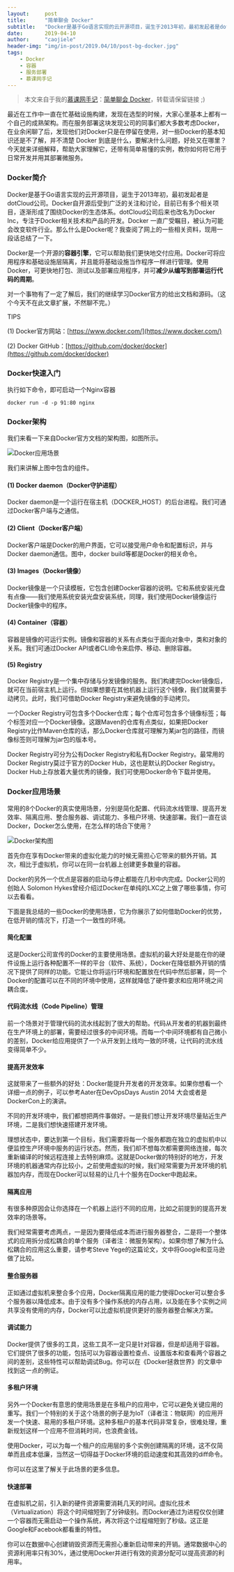 ```yaml
---
layout:     post
title:      "简单聊会 Docker"
subtitle:   "Docker是基于Go语言实现的云开源项目，诞生于2013年初，最初发起者是dotCloud公司"
date:       2019-04-10
author:     "caojiele"
header-img: "img/in-post/2019.04/10/post-bg-docker.jpg"
tags:
    - Docker
    - 容器
    - 服务部署
    - 慕课网手记
---
```


> 本文来自于我的[慕课网手记](https://www.imooc.com/u/4024769)：[简单聊会 Docker](https://www.imooc.com/article/286100)，转载请保留链接 ;)

最近在工作中一直在忙基础设施构建，发现在选型的时候，大家心里基本上都有一个自己的成熟架构。而在服务部署这块发现公司的同事们都大多数考虑Docker，在业余闲聊了后，发现他们对Docker只是在停留在使用，对一些Docker的基本知识还是不了解，并不清楚 Docker 到底是什么，要解决什么问题，好处又在哪里？今天就来详细解释，帮助大家理解它，还带有简单易懂的实例，教你如何将它用于日常开发并用其部署微服务。

### Docker简介
 
Docker是基于Go语言实现的云开源项目，诞生于2013年初，最初发起者是dotCloud公司。Docker自开源后受到广泛的关注和讨论，目前已有多个相关项目，逐渐形成了围绕Docker的生态体系。dotCloud公司后来也改名为Docker Inc，专注于Docker相关技术和产品的开发。Docker 一直广受瞩目，被认为可能会改变软件行业。那么什么是Docker呢？我查阅了网上的一些相关资料，现用一段话总结了一下。

Docker是一个开源的**容器引擎**，它可以帮助我们更快地交付应用。Docker可将应用程序和基础设施层隔离，并且能将基础设施当作程序一样进行管理。使用Docker，可更快地打包、测试以及部署应用程序，并可**减少从编写到部署运行代码的周期**。

对一个事物有了一定了解后，我们的继续学习Docker官方的给出文档和源码。（这个今天不在此文章扩展，不然聊不完。）

TIPS

(1) Docker官方网站：[https://www.docker.com/](https://www.docker.com/)

(2) Docker GitHub：[https://github.com/docker/docker](https://github.com/docker/docker)

### Docker快速入门

执行如下命令，即可启动一个Nginx容器

```
docker run -d -p 91:80 nginx
```

### Docker架构

我们来看一下来自Docker官方文档的架构图，如图所示。

![Docker应用场景](https://cdn.nlark.com/yuque/0/2019/png/338441/1564878879211-edfd40de-4d37-42e1-a707-320dabaafd1f.png)

我们来讲解上图中包含的组件。

#### (1) Docker daemon（Docker守护进程）

Docker daemon是一个运行在宿主机（DOCKER_HOST）的后台进程。我们可通过Docker客户端与之通信。

#### (2) Client（Docker客户端）

Docker客户端是Docker的用户界面，它可以接受用户命令和配置标识，并与Docker daemon通信。图中，docker build等都是Docker的相关命令。

#### (3) Images（Docker镜像）

Docker镜像是一个只读模板，它包含创建Docker容器的说明。它和系统安装光盘有点像——我们使用系统安装光盘安装系统，同理，我们使用Docker镜像运行Docker镜像中的程序。

#### (4) Container（容器）

容器是镜像的可运行实例。镜像和容器的关系有点类似于面向对象中，类和对象的关系。我们可通过Docker API或者CLI命令来启停、移动、删除容器。

#### (5) Registry

Docker Registry是一个集中存储与分发镜像的服务。我们构建完Docker镜像后，就可在当前宿主机上运行。但如果想要在其他机器上运行这个镜像，我们就需要手动拷贝。此时，我们可借助Docker Registry来避免镜像的手动拷贝。

一个Docker Registry可包含多个Docker仓库；每个仓库可包含多个镜像标签；每个标签对应一个Docker镜像。这跟Maven的仓库有点类似，如果把Docker Registry比作Maven仓库的话，那么Docker仓库就可理解为某jar包的路径，而镜像标签则可理解为jar包的版本号。

Docker Registry可分为公有Docker Registry和私有Docker Registry。最常用的Docker Registry莫过于官方的Docker Hub，这也是默认的Docker Registry。Docker Hub上存放着大量优秀的镜像，我们可使用Docker命令下载并使用。

### Docker应用场景

常用的8个Docker的真实使用场景，分别是简化配置、代码流水线管理、提高开发效率、隔离应用、整合服务器、调试能力、多租户环境、快速部署。我们一直在谈Docker，Docker怎么使用，在怎么样的场合下使用？

![Docker架构图](https://cdn.nlark.com/yuque/0/2019/png/338441/1564878877952-6c167f5c-4d89-4857-8a1a-65047d83111e.png)

首先你在享有Docker带来的虚拟化能力的时候无需担心它带来的额外开销。其次，相比于虚拟机，你可以在同一台机器上创建更多数量的容器。

Docker的另外一个优点是容器的启动与停止都能在几秒中内完成。Docker公司的创始人 Solomon Hykes曾经介绍过Docker在单纯的LXC之上做了哪些事情，你可以去看看。

下面是我总结的一些Docker的使用场景，它为你展示了如何借助Docker的优势，在低开销的情况下，打造一个一致性的环境。

#### 简化配置

这是Docker公司宣传的Docker的主要使用场景。虚拟机的最大好处是能在你的硬件设施上运行各种配置不一样的平台（软件、系统），Docker在降低额外开销的情况下提供了同样的功能。它能让你将运行环境和配置放在代码中然后部署，同一个Docker的配置可以在不同的环境中使用，这样就降低了硬件要求和应用环境之间耦合度。

#### 代码流水线（Code Pipeline）管理

前一个场景对于管理代码的流水线起到了很大的帮助。代码从开发者的机器到最终在生产环境上的部署，需要经过很多的中间环境。而每一个中间环境都有自己微小的差别，Docker给应用提供了一个从开发到上线均一致的环境，让代码的流水线变得简单不少。

#### 提高开发效率

这就带来了一些额外的好处：Docker能提升开发者的开发效率。如果你想看一个详细一点的例子，可以参考Aater在DevOpsDays Austin 2014 大会或者是DockerCon上的演讲。

不同的开发环境中，我们都想把两件事做好。一是我们想让开发环境尽量贴近生产环境，二是我们想快速搭建开发环境。

理想状态中，要达到第一个目标，我们需要将每一个服务都跑在独立的虚拟机中以便监控生产环境中服务的运行状态。然而，我们却不想每次都需要网络连接，每次重新编译的时候远程连接上去特别麻烦。这就是Docker做的特别好的地方，开发环境的机器通常内存比较小，之前使用虚拟的时候，我们经常需要为开发环境的机器加内存，而现在Docker可以轻易的让几十个服务在Docker中跑起来。

#### 隔离应用

有很多种原因会让你选择在一个机器上运行不同的应用，比如之前提到的提高开发效率的场景等。

我们经常需要考虑两点，一是因为要降低成本而进行服务器整合，二是将一个整体式的应用拆分成松耦合的单个服务（译者注：微服务架构）。如果你想了解为什么松耦合的应用这么重要，请参考Steve Yege的这篇论文，文中将Google和亚马逊做了比较。

#### 整合服务器

正如通过虚拟机来整合多个应用，Docker隔离应用的能力使得Docker可以整合多个服务器以降低成本。由于没有多个操作系统的内存占用，以及能在多个实例之间共享没有使用的内存，Docker可以比虚拟机提供更好的服务器整合解决方案。

#### 调试能力

Docker提供了很多的工具，这些工具不一定只是针对容器，但是却适用于容器。它们提供了很多的功能，包括可以为容器设置检查点、设置版本和查看两个容器之间的差别，这些特性可以帮助调试Bug。你可以在《Docker拯救世界》的文章中找到这一点的例证。

#### 多租户环境

另外一个Docker有意思的使用场景是在多租户的应用中，它可以避免关键应用的重写。我们一个特别的关于这个场景的例子是为IoT（译者注：物联网）的应用开发一个快速、易用的多租户环境。这种多租户的基本代码非常复杂，很难处理，重新规划这样一个应用不但消耗时间，也浪费金钱。

使用Docker，可以为每一个租户的应用层的多个实例创建隔离的环境，这不仅简单而且成本低廉，当然这一切得益于Docker环境的启动速度和其高效的diff命令。

你可以在这里了解关于此场景的更多信息。

#### 快速部署

在虚拟机之前，引入新的硬件资源需要消耗几天的时间。虚拟化技术（Virtualization）将这个时间缩短到了分钟级别。而Docker通过为进程仅仅创建一个容器而无需启动一个操作系统，再次将这个过程缩短到了秒级。这正是Google和Facebook都看重的特性。

你可以在数据中心创建销毁资源而无需担心重新启动带来的开销。通常数据中心的资源利用率只有30%，通过使用Docker并进行有效的资源分配可以提高资源的利用率。
